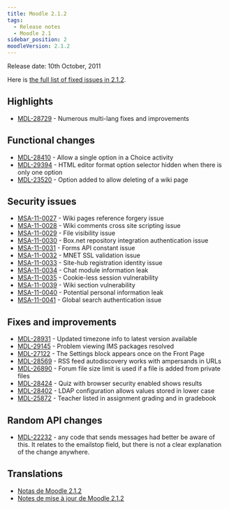 ```yaml
---
title: Moodle 2.1.2
tags:
  - Release notes
  - Moodle 2.1
sidebar_position: 2
moodleVersion: 2.1.2
---
```

Release date: 10th October, 2011

Here is [the full list of fixed issues in 2.1.2](http://tracker.moodle.org/secure/IssueNavigator!executeAdvanced.jspa?jqlQuery=project+%3D+mdl+and+resolution+%3D+fixed+AND+fixVersion+in+%28%222.1.2%22%29).

## Highlights

- [MDL-28729](https://tracker.moodle.org/browse/MDL-28729) - Numerous multi-lang fixes and improvements

## Functional changes

- [MDL-28410](https://tracker.moodle.org/browse/MDL-28410) - Allow a single option in a Choice activity
- [MDL-29394](https://tracker.moodle.org/browse/MDL-29394) - HTML editor format option selector hidden when there is only one option
- [MDL-23520](https://tracker.moodle.org/browse/MDL-23520) - Option added to allow deleting of a wiki page

## Security issues

- [MSA-11-0027](http://moodle.org/mod/forum/discuss.php?d=188309) - Wiki pages reference forgery issue
- [MSA-11-0028](http://moodle.org/mod/forum/discuss.php?d=188310) - Wiki comments cross site scripting issue
- [MSA-11-0029](http://moodle.org/mod/forum/discuss.php?d=188311) - File visibility issue
- [MSA-11-0030](http://moodle.org/mod/forum/discuss.php?d=188312) - Box.net repository integration authentication issue
- [MSA-11-0031](http://moodle.org/mod/forum/discuss.php?d=188313) - Forms API constant issue
- [MSA-11-0032](http://moodle.org/mod/forum/discuss.php?d=188314) - MNET SSL validation issue
- [MSA-11-0033](http://moodle.org/mod/forum/discuss.php?d=188315) - Site-hub registration identity issue
- [MSA-11-0034](http://moodle.org/mod/forum/discuss.php?d=188316) - Chat module information leak
- [MSA-11-0035](http://moodle.org/mod/forum/discuss.php?d=188317) - Cookie-less session vulnerability
- [MSA-11-0039](http://moodle.org/mod/forum/discuss.php?d=188321) - Wiki section vulnerability
- [MSA-11-0040](http://moodle.org/mod/forum/discuss.php?d=188322) - Potential personal information leak
- [MSA-11-0041](http://moodle.org/mod/forum/discuss.php?d=188323) - Global search authentication issue

## Fixes and improvements

- [MDL-28931](https://tracker.moodle.org/browse/MDL-28931) - Updated timezone info to latest version available
- [MDL-29145](https://tracker.moodle.org/browse/MDL-29145) - Problem viewing IMS packages resolved
- [MDL-27122](https://tracker.moodle.org/browse/MDL-27122) - The Settings block appears once on the Front Page
- [MDL-28569](https://tracker.moodle.org/browse/MDL-28569) - RSS feed autodiscovery works with ampersands in URLs
- [MDL-26890](https://tracker.moodle.org/browse/MDL-26890) - Forum file size limit is used if a file is added from private files
- [MDL-28424](https://tracker.moodle.org/browse/MDL-28424) - Quiz with browser security enabled shows results
- [MDL-28402](https://tracker.moodle.org/browse/MDL-28402) - LDAP configuration allows values stored in lower case
- [MDL-25872](https://tracker.moodle.org/browse/MDL-25872) - Teacher listed in assignment grading and in gradebook

## Random API changes

- [MDL-22232](https://tracker.moodle.org/browse/MDL-22232) - any code that sends messages had better be aware of this. It relates to the emailstop field, but there is not a clear explanation of the change anywhere.

## Translations

- [Notas de Moodle 2.1.2](https://docs.moodle.org/es/Notas_de_Moodle_2.1.2)
- [Notes de mise à jour de Moodle 2.1.2](https://docs.moodle.org/fr/Notes_de_mise_à_jour_de_Moodle_2.1.2)
